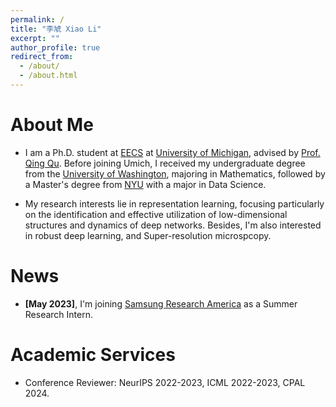 ```yaml
---
permalink: /
title: "李虓 Xiao Li"
excerpt: ""
author_profile: true
redirect_from: 
  - /about/
  - /about.html
---
```


# About Me        
* I am a Ph.D. student at [EECS](https://eecs.engin.umich.edu/) at [University of Michigan](https://umich.edu/), advised by [Prof. Qing Qu](https://qingqu.engin.umich.edu/). Before joining Umich, I received my undergraduate degree from the [University of Washington](https://www.washington.edu/), majoring in Mathematics, followed by a Master's degree from [NYU](https://cds.nyu.edu/) with a major in Data Science.

* My research interests lie in representation learning, focusing particularly on the identification and effective utilization of low-dimensional structures and dynamics of deep networks. Besides, I'm also interested in robust deep learning, and Super-resolution microspcopy.

# News
* <b>\[May 2023\]</b>, I'm joining [Samsung Research America](https://sra.samsung.com/) as a Summer Research Intern.

# Academic Services
* Conference Reviewer: NeurIPS 2022-2023, ICML 2022-2023, CPAL 2024.

